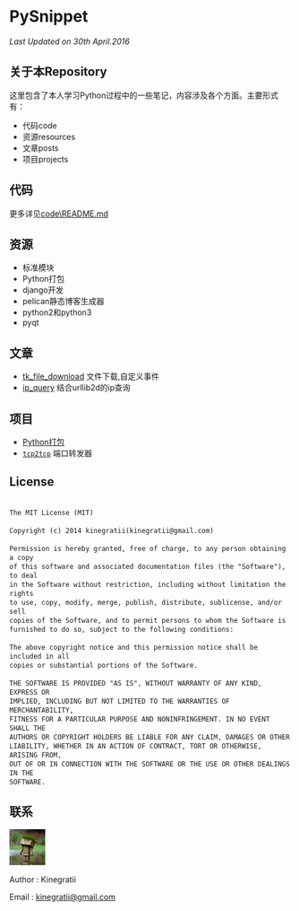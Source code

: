 # PySnippet

*Last Updated on 30th April.2016*

## 关于本Repository

这里包含了本人学习Python过程中的一些笔记，内容涉及各个方面。主要形式有：

- 代码code
- 资源resources
- 文章posts
- 项目projects



## 代码

更多详见[code\README.md](codes/README.md)

## 资源

- 标准模块
- Python打包
- django开发
- pelican静态博客生成器
- python2和python3
- pyqt

## 文章

- [tk_file_download](posts/tk_file_download.md)  文件下载,自定义事件
- [ip_query](posts/ip_query.md) 结合urllib2d的ip查询

## 项目
- [Python打包](projects/py_pack/)
- [`tcp2tcp`](https://github.com/kinegratii/PySnippet/tree/master/tcp2tcp) 端口转发器

## License


```

The MIT License (MIT)

Copyright (c) 2014 kinegratii(kinegratii@gmail.com)

Permission is hereby granted, free of charge, to any person obtaining a copy
of this software and associated documentation files (the "Software"), to deal
in the Software without restriction, including without limitation the rights
to use, copy, modify, merge, publish, distribute, sublicense, and/or sell
copies of the Software, and to permit persons to whom the Software is
furnished to do so, subject to the following conditions:

The above copyright notice and this permission notice shall be included in all
copies or substantial portions of the Software.

THE SOFTWARE IS PROVIDED "AS IS", WITHOUT WARRANTY OF ANY KIND, EXPRESS OR
IMPLIED, INCLUDING BUT NOT LIMITED TO THE WARRANTIES OF MERCHANTABILITY,
FITNESS FOR A PARTICULAR PURPOSE AND NONINFRINGEMENT. IN NO EVENT SHALL THE
AUTHORS OR COPYRIGHT HOLDERS BE LIABLE FOR ANY CLAIM, DAMAGES OR OTHER
LIABILITY, WHETHER IN AN ACTION OF CONTRACT, TORT OR OTHERWISE, ARISING FROM,
OUT OF OR IN CONNECTION WITH THE SOFTWARE OR THE USE OR OTHER DEALINGS IN THE
SOFTWARE.

```



## 联系

![Kinegratii](images/head_small.jpg)

Author : Kinegratii

Email : <kinegratii@gmail.com>

